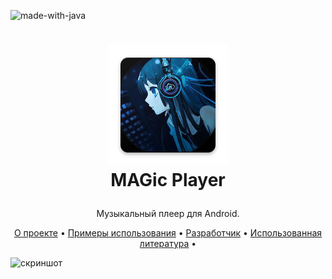 ![made-with-java](https://img.shields.io/badge/Made%20with-Java-brightgreen)
<br />
<h1>
<p align="center">
 <img src="https://github.com/MAGistR-bit/MAGic-Player/blob/master/app/src/main/res/mipmap-xxxhdpi/ic_launcher.png" width="192" height="192">
  <br>MAGic Player
</h1>
 <p align="center">
 Музыкальный плеер для Android.
 <br />
 </p>
</p>
<p align="center">
 <a href="#about-the-project">О проекте</a> •
 <a href="#examples">Примеры использования</a> •
 <a href="#developer">Разработчик</a> •
 <a href="#references">Использованная литература</a> •
</p> 

<p align="center">
  
![скриншот](img/clip.gif )
</p> 

